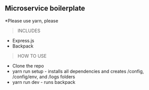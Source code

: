## Microservice boilerplate

*Please use yarn, please

> INCLUDES

 - Express.js
 - Backpack
 
 
 > HOW TO USE
 
  - Clone the repo
  - yarn run setup - installs all dependencies and creates /config, /config/env, and /logs folders
  - yarn run dev - runs backpack
 
